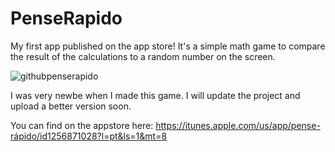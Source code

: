# PenseRapido
My first app published on the app store! It's a simple math game to compare the result of the calculations to a random number on the screen.


![githubpenserapido](https://user-images.githubusercontent.com/29552154/32642753-37919024-c5b5-11e7-8096-dbe07525e4da.png)


I was very newbe when I made this game. I will update the project and upload a better version soon.

You can find on the appstore here: https://itunes.apple.com/us/app/pense-rápido/id1256871028?l=pt&ls=1&mt=8
